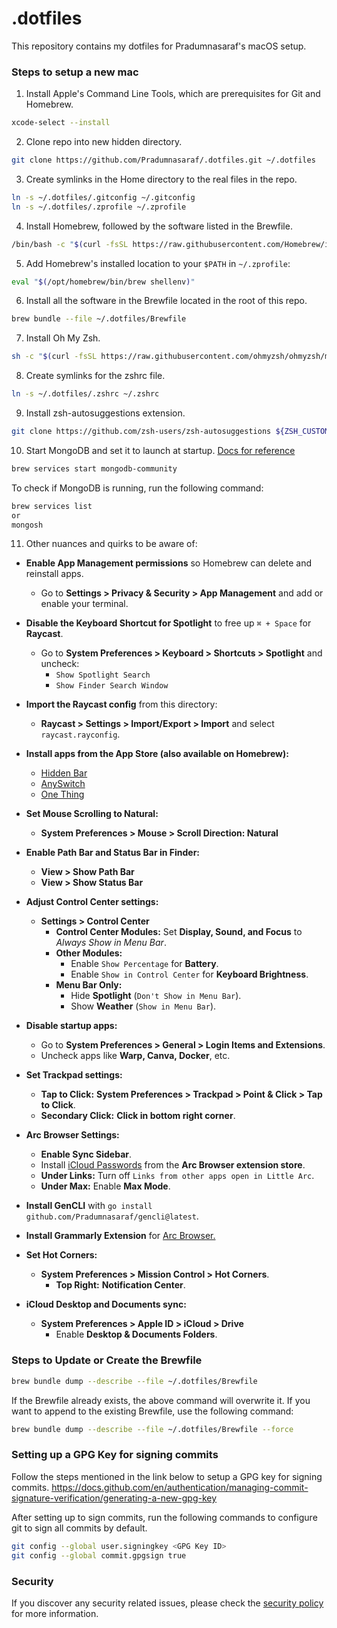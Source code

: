 # .dotfiles

This repository contains my dotfiles for Pradumnasaraf's macOS setup.

### Steps to setup a new mac

1. Install Apple's Command Line Tools, which are prerequisites for Git and Homebrew.

```bash
xcode-select --install
```

2. Clone repo into new hidden directory.

```bash
git clone https://github.com/Pradumnasaraf/.dotfiles.git ~/.dotfiles
```

3. Create symlinks in the Home directory to the real files in the repo.

```bash
ln -s ~/.dotfiles/.gitconfig ~/.gitconfig
ln -s ~/.dotfiles/.zprofile ~/.zprofile
```

4. Install Homebrew, followed by the software listed in the Brewfile.

```bash
/bin/bash -c "$(curl -fsSL https://raw.githubusercontent.com/Homebrew/install/master/install.sh)"
```

5. Add Homebrew's installed location to your `$PATH` in `~/.zprofile`:

```bash
eval "$(/opt/homebrew/bin/brew shellenv)"
```

6. Install all the software in the Brewfile located in the root of this repo.

```bash
brew bundle --file ~/.dotfiles/Brewfile
```

7. Install Oh My Zsh.

```bash
sh -c "$(curl -fsSL https://raw.githubusercontent.com/ohmyzsh/ohmyzsh/master/tools/install.sh)"
```

8. Create symlinks for the zshrc file.

```bash
ln -s ~/.dotfiles/.zshrc ~/.zshrc
```

9. Install zsh-autosuggestions extension.

```bash
git clone https://github.com/zsh-users/zsh-autosuggestions ${ZSH_CUSTOM:-~/.oh-my-zsh/custom}/plugins/zsh-autosuggestions
```

10. Start MongoDB and set it to launch at startup. [Docs for reference](https://docs.mongodb.com/manual/tutorial/install-mongodb-on-os-x/)

```bash
brew services start mongodb-community
```

To check if MongoDB is running, run the following command:

```bash
brew services list
or
mongosh
```

11. Other nuances and quirks to be aware of:

- **Enable App Management permissions** so Homebrew can delete and reinstall apps.  
  - Go to **Settings > Privacy & Security > App Management** and add or enable your terminal.  

- **Disable the Keyboard Shortcut for Spotlight** to free up `⌘ + Space` for **Raycast**.  
  - Go to **System Preferences > Keyboard > Shortcuts > Spotlight** and uncheck:  
    - `Show Spotlight Search`  
    - `Show Finder Search Window`  

- **Import the Raycast config** from this directory:  
  - **Raycast > Settings > Import/Export > Import** and select `raycast.rayconfig`.  

- **Install apps from the App Store (also available on Homebrew):**  
  - [Hidden Bar](https://apps.apple.com/in/app/hidden-bar/id1452453066?mt=12)  
  - [AnySwitch](https://apps.apple.com/in/app/anyswitch-powerful-switches/id6444313776?mt=12)  
  - [One Thing](https://apps.apple.com/in/app/one-thing/id1604176982?mt=12)   

- **Set Mouse Scrolling to Natural:**  
  - **System Preferences > Mouse > Scroll Direction: Natural**  

- **Enable Path Bar and Status Bar in Finder:**  
  - **View > Show Path Bar**  
  - **View > Show Status Bar**  

- **Adjust Control Center settings:**  
  - **Settings > Control Center**  
    - **Control Center Modules:** Set **Display, Sound, and Focus** to _Always Show in Menu Bar_.  
    - **Other Modules:**  
      - Enable `Show Percentage` for **Battery**.  
      - Enable `Show in Control Center` for **Keyboard Brightness**.  
    - **Menu Bar Only:**  
      - Hide **Spotlight** (`Don't Show in Menu Bar`).  
      - Show **Weather** (`Show in Menu Bar`).  

- **Disable startup apps:**  
  - Go to **System Preferences > General > Login Items and Extensions**.  
  - Uncheck apps like **Warp, Canva, Docker**, etc.  

- **Set Trackpad settings:**  
  - **Tap to Click:** **System Preferences > Trackpad > Point & Click > Tap to Click**.  
  - **Secondary Click:** **Click in bottom right corner**.  

- **Arc Browser Settings:**  
  - **Enable Sync Sidebar**.  
  - Install [iCloud Passwords](https://chromewebstore.google.com/detail/pejdijmoenmkgeppbflobdenhhabjlaj?utm_source=item-share-cb) from the **Arc Browser extension store**.  
  - **Under Links:** Turn off `Links from other apps open in Little Arc`.  
  - **Under Max:** Enable **Max Mode**.  

- **Install GenCLI** with `go install github.com/Pradumnasaraf/gencli@latest`.

- **Install Grammarly Extension** for [Arc Browser.](https://chromewebstore.google.com/detail/kbfnbcaeplbcioakkpcpgfkobkghlhen?utm_source=item-share-cb)

- **Set Hot Corners:**  
  - **System Preferences > Mission Control > Hot Corners**.  
    - **Top Right:** **Notification Center**.

- **iCloud Desktop and Documents sync:**  
  - **System Preferences > Apple ID > iCloud > Drive**
    - Enable **Desktop & Documents Folders**.

### Steps to Update or Create the Brewfile
 
```bash
brew bundle dump --describe --file ~/.dotfiles/Brewfile
```

If the Brewfile already exists, the above command will overwrite it. If you want to append to the existing Brewfile, use the following command:

```bash
brew bundle dump --describe --file ~/.dotfiles/Brewfile --force
```

### Setting up a GPG Key for signing commits

Follow the steps mentioned in the link below to setup a GPG key for signing commits.
https://docs.github.com/en/authentication/managing-commit-signature-verification/generating-a-new-gpg-key

After setting up to sign commits, run the following commands to configure git to sign all commits by default.

```bash
git config --global user.signingkey <GPG Key ID>
git config --global commit.gpgsign true
```

### Security

If you discover any security related issues, please check the [security policy](SECURITY.md) for more information.